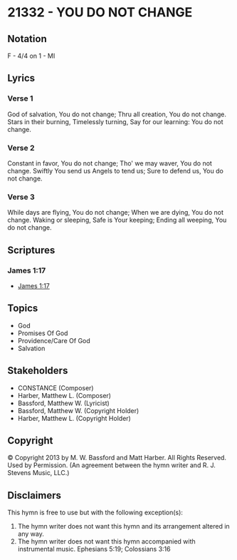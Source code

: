 # 21332 - YOU DO NOT CHANGE

## Notation

F - 4/4 on 1 - MI

## Lyrics

### Verse 1

God of salvation, You do not change; Thru all creation, You do not change. Stars in their burning, Timelessly turning, Say for our learning: You do not change.

### Verse 2

Constant in favor, You do not change; Tho' we may waver, You do not change. Swiftly You send us Angels to tend us; Sure to defend us, You do not change.

### Verse 3

While days are flying, You do not change; When we are dying, You do not change. Waking or sleeping, Safe is Your keeping; Ending all weeping, You do not change.


## Scriptures

### James 1:17

- [James 1:17](https://www.biblegateway.com/passage/?search=James%201%3A17)


## Topics

- God
- Promises Of God
- Providence/Care Of God
- Salvation

## Stakeholders

- CONSTANCE (Composer)
- Harber, Matthew L. (Composer)
- Bassford, Matthew W. (Lyricist)
- Bassford, Matthew W. (Copyright Holder)
- Harber, Matthew L. (Copyright Holder)

## Copyright

© Copyright 2013 by M. W. Bassford and Matt Harber. All Rights Reserved. Used by Permission.
(An agreement between the hymn writer and R. J. Stevens Music, LLC.)

## Disclaimers

This hymn is free to use but with the following exception(s):
1. The hymn writer does not want this hymn and its arrangement altered in any way.
2. The hymn writer does not want this hymn accompanied with instrumental music.
Ephesians 5:19; Colossians 3:16

